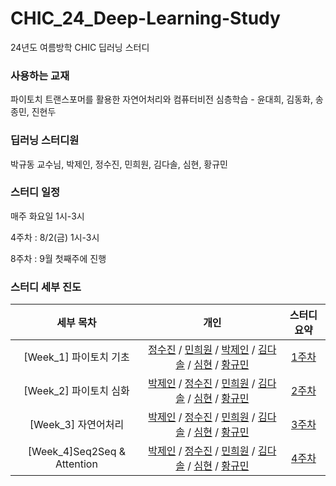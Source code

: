 # CHIC_24_Deep-Learning-Study

24년도 여름방학 CHIC 딥러닝 스터디

### 사용하는 교재

파이토치 트랜스포머를 활용한 자연어처리와 컴퓨터비전 심층학습 - 윤대희, 김동화, 송종민, 진현두

### 딥러닝 스터디원

박규동 교수님, 박제인, 정수진, 민희원, 김다솔, 심현, 황규민

### 스터디 일정

매주 화요일 1시-3시

4주차 : 8/2(금) 1시-3시

8주차 : 9월 첫째주에 진행

### 스터디 세부 진도

| 세부 목차 |                         개인                          | 스터디 요약 |
| :-------: | :---------------------------------------------------: | :--: |
|  [Week_1] 파이토치 기초  | [정수진](1주차/1주차_정수진.md) / [민희원](1주차/1주차_민희원.md) / [박제인](1주차/1주차_박제인.md) / [김다솔](1주차/1주차_김다솔.ipynb) / [심현](1주차/1주차_심현.md) / [황규민](1주차/1주차_황규민.md) |  [1주차](1주차/1주차스터디요약.md)  |
|  [Week_2] 파이토치 심화 | [박제인](2주차/2주차_박제인.md) / [정수진](2주차/2주차_정수진.md) / [민희원](2주차/2주차_민희원.md) / [김다솔](2주차/2주차_김다솔.md) / [심현](2주차/2주차_심현.md) / [황규민](2주차/2주차_황규민.md) | [2주차](2주차/2주차스터디요약.md)   |
|  [Week_3] 자연어처리 | [박제인](3주차/3주차_박제인.md) / [정수진](3주차/3주차_정수진.md) / [민희원](3주차/3주차_민희원.md) / [김다솔](3주차/3주차_김다솔.md) / [심현](3주차/3주차_심현.md) / [황규민](3주차/3주차_황규민.md) | [3주차](3주차/3주차스터디요약.md)   |
|  [Week_4]Seq2Seq & Attention  | [박제인](4주차/4주차_박제인.md) / [정수진](4주차/4주차_정수진.md) / [민희원](4주차/4주차_민희원.md) / [김다솔](4주차/4주차_김다솔.md) / [심현](4주차/4주차_심현.md) / [황규민](4주차/4주차_황규민.md) | [4주차](4주차/4주차스터디요약.md)   |

